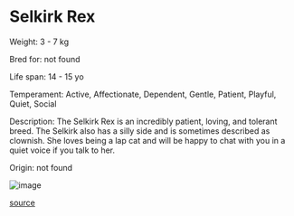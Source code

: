 # Selkirk Rex

Weight: 3 - 7 kg

Bred for: not found 

Life span: 14 - 15 yo

Temperament: Active, Affectionate, Dependent, Gentle, Patient, Playful, Quiet, Social

Description: The Selkirk Rex is an incredibly patient, loving, and tolerant breed. The Selkirk also has a silly side and is sometimes described as clownish. She loves being a lap cat and will be happy to chat with you in a quiet voice if you talk to her. 

Origin: not found

![image](https://cdn2.thecatapi.com/images/II9dOZmrw.jpg)

[source](https://api.thecatapi.com/v1/breeds/srex)
